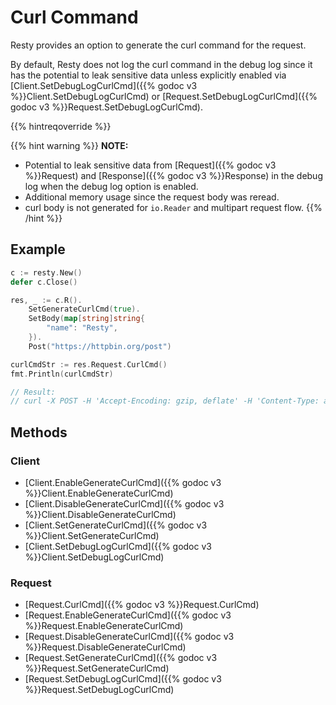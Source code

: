 
# Curl Command

Resty provides an option to generate the curl command for the request.

By default, Resty does not log the curl command in the debug log since it has the potential to leak sensitive data unless explicitly enabled via [Client.SetDebugLogCurlCmd]({{% godoc v3 %}}Client.SetDebugLogCurlCmd) or [Request.SetDebugLogCurlCmd]({{% godoc v3 %}}Request.SetDebugLogCurlCmd).

{{% hintreqoverride %}}

{{% hint warning %}}
**NOTE:**
   - Potential to leak sensitive data from [Request]({{% godoc v3 %}}Request) and [Response]({{% godoc v3 %}}Response) in the debug log when the debug log option is enabled.
   - Additional memory usage since the request body was reread.
   - curl body is not generated for `io.Reader` and multipart request flow.
{{% /hint %}}

## Example

```go
c := resty.New()
defer c.Close()

res, _ := c.R().
    SetGenerateCurlCmd(true).
    SetBody(map[string]string{
        "name": "Resty",
    }).
    Post("https://httpbin.org/post")

curlCmdStr := res.Request.CurlCmd()
fmt.Println(curlCmdStr)

// Result:
// curl -X POST -H 'Accept-Encoding: gzip, deflate' -H 'Content-Type: application/json' -H 'User-Agent: go-resty/3.0.0 (https://resty.dev)' -d '{"name":"Resty"}' https://httpbin.org/post
```

## Methods

### Client

* [Client.EnableGenerateCurlCmd]({{% godoc v3 %}}Client.EnableGenerateCurlCmd)
* [Client.DisableGenerateCurlCmd]({{% godoc v3 %}}Client.DisableGenerateCurlCmd)
* [Client.SetGenerateCurlCmd]({{% godoc v3 %}}Client.SetGenerateCurlCmd)
* [Client.SetDebugLogCurlCmd]({{% godoc v3 %}}Client.SetDebugLogCurlCmd)

### Request

* [Request.CurlCmd]({{% godoc v3 %}}Request.CurlCmd)
* [Request.EnableGenerateCurlCmd]({{% godoc v3 %}}Request.EnableGenerateCurlCmd)
* [Request.DisableGenerateCurlCmd]({{% godoc v3 %}}Request.DisableGenerateCurlCmd)
* [Request.SetGenerateCurlCmd]({{% godoc v3 %}}Request.SetGenerateCurlCmd)
* [Request.SetDebugLogCurlCmd]({{% godoc v3 %}}Request.SetDebugLogCurlCmd)
